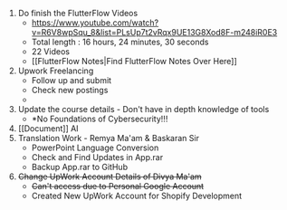 1) Do finish the FlutterFlow Videos
	- https://www.youtube.com/watch?v=R6V8wpSqu_8&list=PLsUp7t2vRqx9UE13G8Xod8F-m248iR0E3
	- Total length : 16 hours, 24 minutes, 30 seconds
	- 22 Videos
	- [[FlutterFlow Notes|Find FlutterFlow Notes Over Here]]
2) Upwork Freelancing
	- Follow up and submit
	- Check new postings
	- 
1) Update the course details - Don't have in depth knowledge of tools
	- *No Foundations of Cybersecurity!!!
2) [[Document]] AI
3) Translation Work - Remya Ma'am & Baskaran Sir
	- PowerPoint Language Conversion
	- Check and Find Updates in App.rar
	- Backup App.rar to GitHub
4) ~~Change UpWork Account Details of Divya Ma'am~~
	- ~~Can't access due to Personal Google Account~~
	- Created New UpWork Account for Shopify Development
